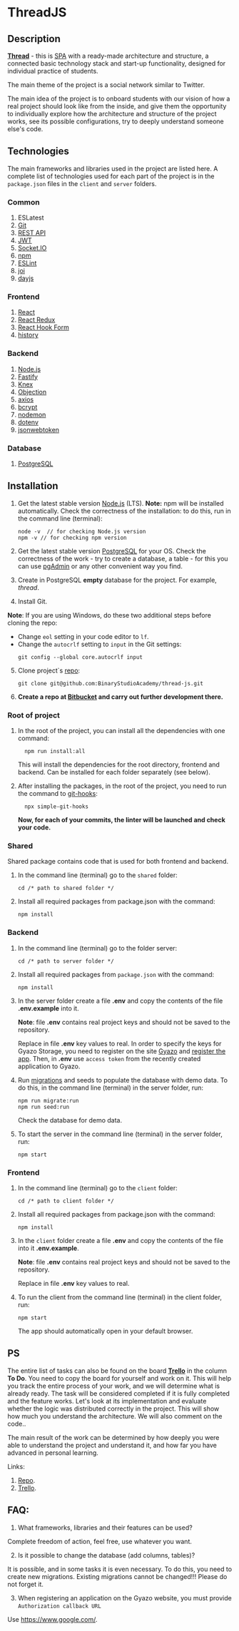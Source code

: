 # ThreadJS

## Description
[**Thread**](git@github.com:BinaryStudioAcademy/thread-js.git) - this is [SPA](https://medium.com/NeotericEU/single-page-application-vs-multiple-page-application-2591588efe58 "SPA") with a ready-made architecture and structure, a connected basic technology stack and start-up functionality, designed for individual practice of students.

The main theme of the project is a social network similar to Twitter.

The main idea of the project is to onboard students with our vision of how a real project should look like from the inside, and give them the opportunity to individually explore how the architecture and structure of the project works, see its possible configurations, try to deeply understand someone else's code.


## Technologies

The main frameworks and libraries used in the project are listed here. A complete list of technologies used for each part of the project is in the ```package.json``` files in the ```client``` and ```server``` folders.

### Common
1. ESLatest
2. [Git](https://git-scm.com/doc)
3. [REST API](https://www.restapitutorial.com/lessons/restquicktips.html)
4. [JWT](https://en.wikipedia.org/wiki/JSON_Web_Token)
5. [Socket.IO](https://socket.io/docs/)
6. [npm](https://en.wikipedia.org/wiki/Npm_(software))
7. [ESLint](https://eslint.org/docs/user-guide/getting-started)
8. [joi](https://www.npmjs.com/package/joi)
9. [dayjs](https://day.js.org/)

### Frontend
1. [React](https://reactjs.org/docs/getting-started.html)
2. [React Redux](https://redux.js.org/introduction/getting-started)
3. [React Hook Form](https://react-hook-form.com/get-started)
4. [history](https://www.npmjs.com/package/history)

### Backend
1. [Node.js](https://nodejs.org/en/)
2. [Fastify](https://www.fastify.io/docs/v3.24.x/)
3. [Knex](https://knexjs.org/)
4. [Objection](https://vincit.github.io/objection.js/)
5. [axios](https://www.npmjs.com/package/axios)
6. [bcrypt](https://www.npmjs.com/package/bcrypt)
7. [nodemon](https://www.npmjs.com/package/nodemon)
8. [dotenv](https://www.npmjs.com/package/dotenv)
9. [jsonwebtoken](https://www.npmjs.com/package/jsonwebtoken)

### Database
1. [PostgreSQL](https://www.postgresql.org/download/ "PostgreSQL")

## Installation

1. Get the latest stable version [Node.js](https://nodejs.org/en/ "Node.js") (LTS). **Note:** npm will be installed automatically. Check the correctness of the installation: to do this, run in the command line (terminal):

    ```
    node -v  // for checking Node.js version
    npm -v // for checking npm version
    ```

2. Get the latest stable version [PostgreSQL](https://www.postgresql.org/download/ "PostgreSQL") for your OS. Check the correctness of the work - try to create a database, a table - for this you can use [pgAdmin](https://www.pgadmin.org/ "pgAdmin") or any other convenient way you find.

3. Create in PostgreSQL **empty** database for the project. For example, *thread*.

4. Install Git.

  **Note**: If you are using Windows, do these two additional steps before cloning the repo:
  * Change ```eol``` setting in your code editor to ```lf```.
  * Change the ```autocrlf``` setting to ```input``` in the Git settings:
    ```
    git config --global core.autocrlf input
    ```

5. Clone project`s [repo](https://github.com/BinaryStudioAcademy/thread-js):

    ```
    git clone git@github.com:BinaryStudioAcademy/thread-js.git
    ```

6. **Create a repo at [Bitbucket](https://bitbucket.org/) and carry out further development there.**

### Root of project

1. In the root of the project, you can install all the dependencies with one command:

    ```
      npm run install:all
    ```

    This will install the dependencies for the root directory, frontend and backend. Can be installed for each folder separately (see below).

2. After installing the packages, in the root of the project, you need to run the command to [git-hooks](https://www.npmjs.com/package/simple-git-hooks):

    ```
      npx simple-git-hooks
    ```

    **Now, for each of your commits, the linter will be launched and check your code.**

### Shared

Shared package contains code that is used for both frontend and backend.

1. In the command line (terminal) go to the ```shared``` folder:

    ```
    cd /* path to shared folder */
    ```

2. Install all required packages from package.json with the command:

    ```
    npm install
    ```

### Backend

1. In the command line (terminal) go to the folder server:

    ```
    cd /* path to server folder */
    ```

2. Install all required packages from ```package.json``` with the command:

    ```
    npm install
    ```

3.  In the server folder create a file **.env** and copy the contents of the file **.env.example** into it.

    **Note**: file **.env** contains real project keys and should not be saved to the repository.

    Replace in file **.env** key values to real.
    In order to specify the keys for Gyazo Storage, you need to register on the site [Gyazo](https://gyazo.com/captures) and [register the app](https://gyazo.com/oauth/applications). Then, in **.env**  use `access token` from the recently created application to Gyazo.

4. Run [migrations](https://knexjs.org/#Migrations) and seeds to populate the database with demo data. To do this, in the command line (terminal) in the server folder, run:

    ```
    npm run migrate:run
    npm run seed:run
    ```

    Check the database for demo data.

5. To start the server in the command line (terminal) in the server folder, run:

    ```
    npm start
    ```

### Frontend

1. In the command line (terminal) go to the ```client``` folder:

    ```
    cd /* path to client folder */
    ```

2. Install all required packages from package.json with the command:

    ```
    npm install
    ```

3.  In the ```client``` folder create a file **.env** and copy the contents of the file into it **.env.example**.

    **Note**: file **.env** contains real project keys and should not be saved to the repository.

    Replace in file **.env** key values to real.

4. To run the client from the command line (terminal) in the client folder, run:

    ```
    npm start
    ```

    The app should automatically open in your default browser.
## PS

The entire list of tasks can also be found on the board [**Trello**](https://trello.com/b/9Y9ZIr6j "**Trello**") in the column **To Do**. You need to copy the board for yourself and work on it. This will help you track the entire process of your work, and we will determine what is already ready. The task will be considered completed if it is fully completed and the feature works. Let's look at its implementation and evaluate whether the logic was distributed correctly in the project. This will show how much you understand the architecture. We will also comment on the code..

The main result of the work can be determined by how deeply you were able to understand the project and understand it, and how far you have advanced in personal learning.

Links:
1. [Repo](https://github.com/BinaryStudioAcademy/thread-js).
2. [Trello](https://trello.com/b/9Y9ZIr6j).

## FAQ:

1. What frameworks, libraries and their features can be used?

Complete freedom of action, feel free, use whatever you want.

2. Is it possible to change the database (add columns, tables)?

It is possible, and in some tasks it is even necessary. To do this, you need to create new migrations. Existing migrations cannot be changed!!! Please do not forget it.

3. When registering an application on the Gyazo website, you must provide ```Authorization callback URL```

Use https://www.google.com/.
